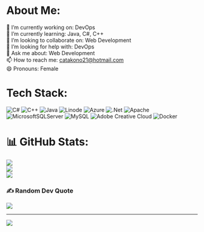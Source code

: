 #  About Me:
🔭 I’m currently working on: DevOps<br>🌱 I’m currently learning: Java, C#, C++<br>👯 I’m looking to collaborate on: Web Development<br> 🤔 I’m looking for help with: DevOps<br>💬 Ask me about: Web Development<br>📫 How to reach me: catakono21@hotmail.com<br>😄 Pronouns: Female


#  Tech Stack:
![C#](https://img.shields.io/badge/c%23-%23239120.svg?style=for-the-badge&logo=csharp&logoColor=white) ![C++](https://img.shields.io/badge/c++-%2300599C.svg?style=for-the-badge&logo=c%2B%2B&logoColor=white) ![Java](https://img.shields.io/badge/java-%23ED8B00.svg?style=for-the-badge&logo=openjdk&logoColor=white) ![Linode](https://img.shields.io/badge/linode-00A95C?style=for-the-badge&logo=linode&logoColor=white) ![Azure](https://img.shields.io/badge/azure-%230072C6.svg?style=for-the-badge&logo=microsoftazure&logoColor=white) ![.Net](https://img.shields.io/badge/.NET-5C2D91?style=for-the-badge&logo=.net&logoColor=white) ![Apache](https://img.shields.io/badge/apache-%23D42029.svg?style=for-the-badge&logo=apache&logoColor=white) ![MicrosoftSQLServer](https://img.shields.io/badge/Microsoft%20SQL%20Server-CC2927?style=for-the-badge&logo=microsoft%20sql%20server&logoColor=white) ![MySQL](https://img.shields.io/badge/mysql-4479A1.svg?style=for-the-badge&logo=mysql&logoColor=white) ![Adobe Creative Cloud](https://img.shields.io/badge/Adobe%20Creative%20Cloud-DA1F26.svg?style=for-the-badge&logo=Adobe%20Creative%20Cloud&logoColor=white) ![Docker](https://img.shields.io/badge/docker-%230db7ed.svg?style=for-the-badge&logo=docker&logoColor=white)
# 📊 GitHub Stats:
![](https://github-readme-stats.vercel.app/api?username=Konopelski21&theme=blue-green&hide_border=false&include_all_commits=false&count_private=false)<br/>
![](https://github-readme-streak-stats.herokuapp.com/?user=Konopelski21&theme=blue-green&hide_border=false)<br/>
![](https://github-readme-stats.vercel.app/api/top-langs/?username=Konopelski21&theme=blue-green&hide_border=false&include_all_commits=false&count_private=false&layout=compact)

### ✍️ Random Dev Quote
![](https://quotes-github-readme.vercel.app/api?type=horizontal&theme=gruvbox)

---
[![](https://visitcount.itsvg.in/api?id=Konopelski21&icon=0&color=3)](https://visitcount.itsvg.in)

<!-- Proudly created with GPRM ( https://gprm.itsvg.in ) -->
